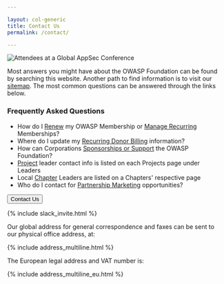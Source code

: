 ```yaml
---

layout: col-generic
title: Contact Us
permalink: /contact/

---
```


![Attendees at a Global AppSec Conference](/assets/images/web/about_header.png)

Most answers you might have about the OWASP Foundation can be found by searching this website. Another path to find information is to visit our [sitemap](/sitemap). The most common questions can be answered through the links below.

### Frequently Asked Questions

- How do I [Renew](/membership)  my OWASP Membership or [Manage Recurring](/manage-membership) Memberships?
- Where do I update my [Recurring Donor Billing](/manage-membership) information?
- How can Corporations [Sponsorships or Support](https://owasporg.atlassian.net/servicedesk/customer/portal/7/group/18/create/72) the OWASP Foundation?
- [Project](/projects) leader contact info is listed on each Projects page under Leaders
- Local [Chapter](/chapters) Leaders are listed on a Chapters' respective page
- Who do I contact for [Partnership Marketing](https://owasporg.atlassian.net/servicedesk/customer/portal/7/group/19/create/83) opportunities?

<a href="https://owasporg.atlassian.net/servicedesk/customer/portals" target="_blank" rel="noopener"><button class="cta-button dark">Contact Us</button></a>

{% include slack_invite.html %}

Our global address for general correspondence and faxes can be sent to our physical office address, at: 

{% include address_multiline.html %}


The European legal address and VAT number is:

{% include address_multiline_eu.html %}
